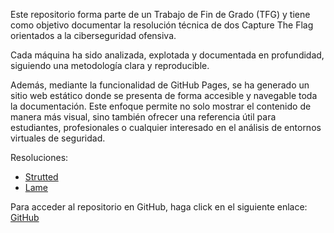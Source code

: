 Este repositorio forma parte de un Trabajo de Fin de Grado (TFG) y tiene como objetivo documentar la resolución técnica de dos Capture The Flag orientados a la ciberseguridad ofensiva.

Cada máquina ha sido analizada, explotada y documentada en profundidad, siguiendo una metodología clara y reproducible.

Además, mediante la funcionalidad de GitHub Pages, se ha generado un sitio web estático donde se presenta de forma accesible y navegable toda la documentación. Este enfoque permite no solo mostrar el contenido de manera más visual, sino también ofrecer una referencia útil para estudiantes, profesionales o cualquier interesado en el análisis de entornos virtuales de seguridad.

Resoluciones:
- [Strutted](https://alejandromartinezmoreno.github.io/CyberHustler/HTB:Strutted/Strutted.html)
- [Lame](https://alejandromartinezmoreno.github.io/CyberHustler/HTB:Lame/Lame.html)

Para acceder al repositorio en GitHub, haga click en el siguiente enlace:
[GitHub](https://github.com/alejandromartinezmoreno/CyberHustler)
